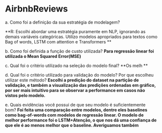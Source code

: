 # AirbnbReviews


a. Como foi a definição da sua estratégia de modelagem?

**R: Escolhi abordar uma estratégia puramente em NLP, ignorando as demais variáveis categóricas. Utilizo modelos apropriados para textos como Bag of words, LSTM com attention e Transformers **

b. Como foi definida a função de custo utilizada?
**Para regressão linear foi utilizada o Mean Squared Error(MSE)**

c. Qual foi o critério utilizado na seleção do modelo final?
**Os melh **

d. Qual foi o critério utilizado para validação do modelo? Por que escolheu utilizar este
método?
**Escolhi a predição do dataset na partição de validação, e também a visualização  das predições ordenadas em gráfico, por ser mais intuitivo para se observar a performance em casos não vistos pelo modelo.**

e. Quais evidências você possui de que seu modelo é suficientemente bom?
**Foi feita uma comparação entre modelos, dentre eles baselines como bag-of-words com modelos de regressão linear. O modelo de melhor performance foi o LSTM+Atenção, o que nos dá uma confiança de que ele é ao menos melhor que o baseline. Averiguamos também**
